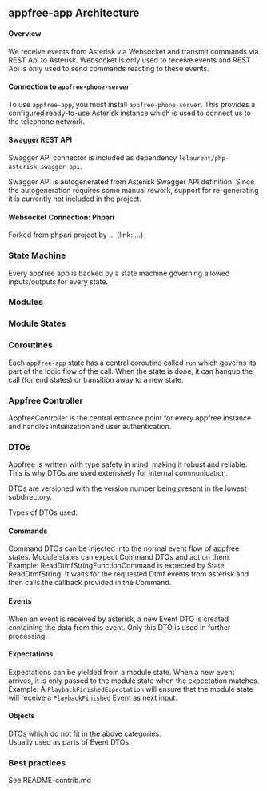 
## appfree-app Architecture

#### Overview

We receive events from Asterisk via Websocket and transmit commands via REST Api to Asterisk.
Websocket is only used to receive events and REST Api is only used to send commands reacting to these events.

#### Connection to `appfree-phone-server`

To use `appfree-app`, you must install `appfree-phone-server`. This provides a configured ready-to-use Asterisk instance which is used to connect us to the telephone network.

#### Swagger REST API

Swagger API connector is included as dependency `lelaurent/php-asterisk-swagger-api`.

Swagger API is autogenerated from Asterisk Swagger API definition. Since the autogeneration requires some manual rework, support for re-generating it is currently not included in the project.

#### Websocket Connection: Phpari

Forked from phpari project by ... (link: ...)


### State Machine

Every appfree app is backed by a state machine governing allowed inputs/outputs for every state.

### Modules


### Module States


### Coroutines



Each `appfree-app` state has a central coroutine called `run` which governs its part of the logic flow of the call. When the state is done, it can hangup the call (for end states) or transition away to a new state.

### Appfree Controller

AppfreeController is the central entrance point for every appfree instance and handles initialization and user authentication.

### DTOs

Appfree is written with type safety in mind, making it robust and reliable. This is why DTOs are used extensively for internal communication.

DTOs are versioned with the version number being present in the lowest subdirectory.

Types of DTOs used:




#### Commands

Command DTOs can be injected into the normal event flow of appfree states.
Module states can expect Command DTOs and act on them.  
Example: ReadDtmfStringFunctionCommand is expected by State ReadDtmfString. It waits for the requested Dtmf events from asterisk and then calls the callback provided in the Command.

#### Events

When an event is received by asterisk, a new Event DTO is created containing the data from this event. Only this DTO is used in further processing.

#### Expectations

Expectations can be yielded from a module state. When a new event arrives, it is only passed to the module state when the expectation matches.
Example: A `PlaybackFinishedExpectation` will ensure that the module state will receive a `PlaybackFinished` Event as next input.

#### Objects

DTOs which do not fit in the above categories.  
Usually used as parts of Event DTOs.



### Best practices

See README-contrib.md
